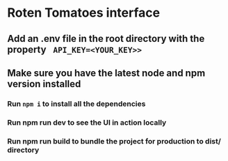 # Roten Tomatoes interface

## Add an .env file in the root directory with the property ` API_KEY=<YOUR_KEY>>`

## Make sure you have the latest node and npm version installed

### Run `npm i` to install all the dependencies

### Run npm run dev to see the UI in action locally

### Run npm run build to bundle the project for production to dist/ directory
